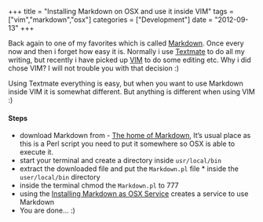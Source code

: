 +++
title 		= "Installing Markdown on OSX and use it inside VIM"
tags 		= ["vim","markdown","osx"]
categories	= ["Development"]
date		= "2012-09-13"
+++

Back again to one of my favorites which is called [Markdown][markdown]. Once every now and then i forget how easy it is. Normally i use [Textmate][textmate] to do all my writing, but recently i have picked up [VIM][vim] to do some editing etc. Why i did chose VIM? I will not trouble you with that decision :)

Using Textmate everything is easy, but when you want to use Markdown inside VIM it is somewhat different. But anything is different when using VIM :)

#### Steps ####

* download Markdown from - [The home of Markdown][markdown], It’s usual place as this is a Perl script you need to put it somewhere so OSX is able to execute it.
* start your terminal and create a directory inside `usr/local/bin`
* extract the downloaded file and put the `Markdown.pl` file * inside the `user/local/bin` directory
* inside the terminal chmod the `Markdown.pl` to 777
* using the [Installing Markdown as OSX Service][service] creates a service to use Markdown
* You are done… :)

[markdown]:http://daringfireball.net/projects/markdown/
[textmate]:http://macromates.com/
[vim]:http://www.vim.org/
[service]:http://gothick.org.uk/2010/08/04/installing-markdown-as-a-os-x-service-using-automator-in-snow-leopard/